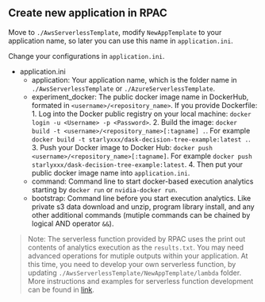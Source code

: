 ## Create new application in RPAC

Move to `./AwsServerlessTemplate`, modify `NewAppTemplate` to your application name, so later you can use this name in `application.ini`.

Change your configurations in `application.ini`.
- application.ini
    - application: Your application name, which is the folder name in `./AwsServerlessTemplate` or `./AzureServerlessTemplate`.  
    - experiment_docker: The public docker image name in DockerHub, formated in `<username>/<repository_name>`.
        If you provide Dockerfile: 
            1. Log into the Docker public registry on your local machine: `docker login -u <Username> -p <Password>`.
            2. Build the image: `docker build -t <username>/<repository_name>[:tagname] .`. For example `docker build -t starlyxxx/dask-decision-tree-example:latest .`.
            3. Push your Docker image to Docker Hub: `docker push <username>/<repository_name>[:tagname]`. For example `docker push starlyxxx/dask-decision-tree-example:latest`.
            4. Then put your public docker image name into `application.ini`.
    - command: Command line to start docker-based execution analytics starting by `docker run` or `nvidia-docker run`. 
    - bootstrap: Command line before you start execution analytics. Like private s3 data download and unzip, program library install, and any other additional commands (mutiple commands can be chained by logical AND operator `&&`).

> Note: The serverless function provided by RPAC uses the print out contents of analytics execution as the `results.txt`. You may need advanced operations for mutiple outputs within your application. At this time, you need to develop your own serverless function, by updating `./AwsServerlessTemplate/NewAppTemplate/lambda` folder. More instructions and examples for serverless function development can be found in [link](https://github.com/serverless/examples).